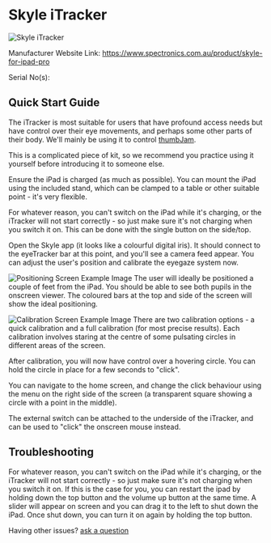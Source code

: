 # Skyle iTracker

![Skyle iTracker](<https://www.spectronics.com.au/images/product/inclusivet/Skyle-Profile.png>)

Manufacturer Website Link: [ https://www.spectronics.com.au/product/skyle-for-ipad-pro ](< https://www.spectronics.com.au/product/skyle-for-ipad-pro >)

Serial No(s): 

## Quick Start Guide

The iTracker is most suitable for users that have profound access needs but have control over their eye movements, and perhaps some other parts of their body. We'll mainly be using it to control [thumbJam](<https://omnimusicsk.github.io/inventory/Equipment/Thumb%20Jam/Thumb%20Jam.html>).

This is a complicated piece of kit, so we recommend you practice using it yourself before introducing it to someone else.


Ensure the iPad is charged (as much as possible). You can mount the iPad using the included stand, which can be clamped to a table or other suitable point - it's very flexible.

For whatever reason, you can't switch on the iPad while it's charging, or the iTracker will not start correctly - so just make sure it's not charging when you switch it on. This can be done with the single button on the side/top.

Open the Skyle app (it looks like a colourful digital iris). It should connect to the eyeTracker bar at this point, and you'll see a camera feed appear. You can adjust the user's position and calibrate the eyegaze system now.

![Positioning Screen Example Image](<https://www.spectronics.com.au/images/product/inclusivet/Positioning-Skyle.png>) 
The user will ideally be positioned a couple of feet from the iPad. You should be able to see both pupils in the onscreen viewer. The coloured bars at the top and side of the screen will show the ideal positioning.

![Calibration Screen Example Image](<https://www.spectronics.com.au/images/product/inclusivet/Calibration-Skyle.png>)
There are two calibration options - a quick calibration and a full calibration (for most precise results). Each calibration involves staring at the centre of some pulsating circles in different areas of the screen.

After calibration, you will now have control over a hovering circle. You can hold the circle in place for a few seconds to "click".

You can navigate to the home screen, and change the click behaviour using the menu on the right side of the screen (a transparent square showing a circle with a point in the middle).

The external switch can be attached to the underside of the iTracker, and can be used to "click" the onscreen mouse instead.

## Troubleshooting

For whatever reason, you can't switch on the iPad while it's charging, or the iTracker will not start correctly - so just make sure it's not charging when you switch it on. If this is the case for you, you can restart the ipad by holding down the top button and the volume up button at the same time. A slider will appear on screen and you can drag it to the left to shut down the iPad. Once shut down, you can turn it on again by holding the top button.



Having other issues? [ask a question](<mailto:ChrisBall@omnimusic.org.uk>)
